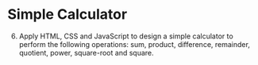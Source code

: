 # Simple Calculator
6. Apply HTML, CSS and JavaScript to design a simple calculator to perform the following operations:
sum, product, difference, remainder, quotient, power, square-root and square.

